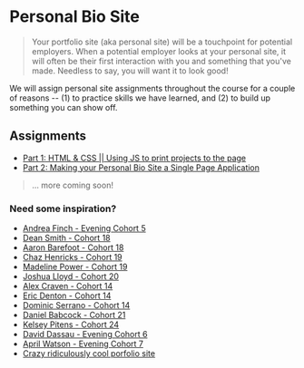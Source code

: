 # Personal Bio Site
> Your portfolio site (aka personal site) will be a touchpoint for potential employers. When a potential employer looks at your personal site, it will often be their first interaction with you and something that you've made. Needless to say, you will want it to look good!

We will assign personal site assignments throughout the course for a couple of reasons -- (1) to practice skills we have learned, and (2) to build up something you can show off.

## Assignments
- [Part 1: HTML & CSS || Using JS to print projects to the page](./personal-bio-site-01.md)
- [Part 2: Making your Personal Bio Site a Single Page Application](./personal-bio-site-02.md)
> ... more coming soon!

### Need some inspiration?
- [Andrea Finch - Evening Cohort 5](https://aefinch.github.io/portfolio/)
- [Dean Smith - Cohort 18](http://deanthecodesmith.com/)
- [Aaron Barefoot - Cohort 18](https://aaronbarfoot.com/)
- [Chaz Henricks - Cohort 19](http://www.chazhenricks.com/)
- [Madeline Power - Cohort 19](https://madelineepower.github.io/)
- [Joshua Lloyd - Cohort 20](http://www.joshualloyd.com/index.html)
- [Alex Craven - Cohort 14](http://walexcraven.com/)
- [Eric Denton - Cohort 14](https://iamericanartist.github.io/)
- [Dominic Serrano - Cohort 14](https://dominicserrano.com/project)
- [Daniel Babcock - Cohort 21](http://www.danielbabcock.com/)
- [Kelsey Pitens - Cohort 24](http://kelseypintens.com/)
- [David Dassau - Evening Cohort 6](http://davidtdassau.com/)
- [April Watson - Evening Cohort 7](https://aprilrwatson.com/)
- [Crazy ridiculously cool porfolio site](http://www.rleonardi.com/interactive-resume/)
